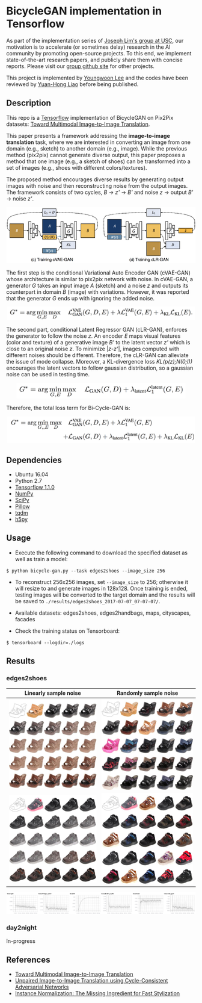 # BicycleGAN implementation in Tensorflow

As part of the implementation series of [Joseph Lim's group at USC](http://csail.mit.edu/~lim), our motivation is to accelerate (or sometimes delay) research in the AI community by promoting open-source projects. To this end, we implement state-of-the-art research papers, and publicly share them with concise reports. Please visit our [group github site](https://github.com/gitlimlab) for other projects.

This project is implemented by [Youngwoon Lee](https://github.com/youngwoon) and the codes have been reviewed by [Yuan-Hong Liao](https://github.com/andrewliao11) before being published.

## Description

This repo is a [Tensorflow](https://www.tensorflow.org/) implementation of BicycleGAN on Pix2Pix datasets: [Toward Multimodal Image-to-Image Translation](http://papers.nips.cc/paper/6650-toward-multimodal-image-to-image-translation).

This paper presents a framework addressing the **image-to-image translation** task, where we are interested in converting an image from one domain (e.g., sketch) to another domain (e.g., image). While the previous method (pix2pix) cannot generate diverse output, this paper proposes a method that one image (e.g., a sketch of shoes) can be transformed into a set of images (e.g., shoes with different colors/textures).

The proposed method encourages diverse results by generating output images with noise and then reconstructing noise from the output images. The framework consists of two cycles, *B* -> *z'* -> *B'* and noise *z* -> output *B'* -> noise *z'*.

<p align="center">
    <img src="assets/paper-figure.png"/>
</p>

The first step is the conditional Variational Auto Encoder GAN (cVAE-GAN) whose architecture is similar to pix2pix network with noise. In cVAE-GAN, a generator *G* takes an input image *A* (sketch) and a noise *z* and outputs its counterpart in domain *B* (image) with variations. However, it was reported that the generator *G* ends up with ignoring the added noise.

<p align="center">
    <img src="assets/cVAE-GAN-loss.png" width=500>
</p>

The second part, conditional Latent Regressor GAN (cLR-GAN), enforces the generator to follow the noise *z*. An encoder *E* maps visual features (color and texture) of a generative image *B'* to the latent vector *z'* which is close to an original noise *z*. To minimize |*z*-*z'*|, images computed with different noises should be different.  Therefore, the cLR-GAN can alleviate the issue of mode collapse. Moreover, a KL-divergence loss *KL(p(z);N(0;I))* encourages the latent vectors to follow gaussian distribution, so a gaussian noise can be used in testing time.

<p align="center">
    <img src="assets/cLR-GAN-loss.png" width=450>
</p>

Therefore, the total loss term for Bi-Cycle-GAN is:
<p align="center">
    <img src="assets/Bi-Cycle-GAN-loss.png" width=500>
</p>

## Dependencies

- Ubuntu 16.04
- Python 2.7
- [Tensorflow 1.1.0](https://www.tensorflow.org/)
- [NumPy](https://pypi.python.org/pypi/numpy)
- [SciPy](https://pypi.python.org/pypi/scipy)
- [Pillow](https://pillow.readthedocs.io/en/4.0.x/)
- [tqdm](https://github.com/tqdm/tqdm)
- [h5py](http://docs.h5py.org/en/latest/)

## Usage

- Execute the following command to download the specified dataset as well as train a model:

```
$ python bicycle-gan.py --task edges2shoes --image_size 256
```

- To reconstruct 256x256 images, set `--image_size` to 256; otherwise it will resize to and generate images in 128x128.
  Once training is ended, testing images will be converted to the target domain and the results will be saved to `./results/edges2shoes_2017-07-07_07-07-07/`.
- Available datasets: edges2shoes, edges2handbags, maps, cityscapes, facades


- Check the training status on Tensorboard:

```
$ tensorboard --logdir=./logs
```

## Results

### edges2shoes

|          Linearly sample noise           |          Randomly sample noise           |
| :--------------------------------------: | :--------------------------------------: |
| ![edges2shoes1_linear](assets/edges2shoes1_linear.jpg) | ![edges2shoes2_random](assets/edges2shoes1_random.jpg) |
| ![edges2shoes2_linear](assets/edges2shoes2_linear.jpg) | ![edges2shoes2_random](assets/edges2shoes2_random.jpg) |



![training-edges2shoes.jpg](assets/training-edges2shoes.png)

### day2night

In-progress

## References

- [Toward Multimodal Image-to-Image Translation](http://papers.nips.cc/paper/6650-toward-multimodal-image-to-image-translation)
- [Unpaired Image-to-Image Translation using Cycle-Consistent Adversarial Networks](https://arxiv.org/abs/1703.10593)
- [Instance Normalization: The Missing Ingredient for Fast Stylization](https://arxiv.org/abs/1607.08022)
